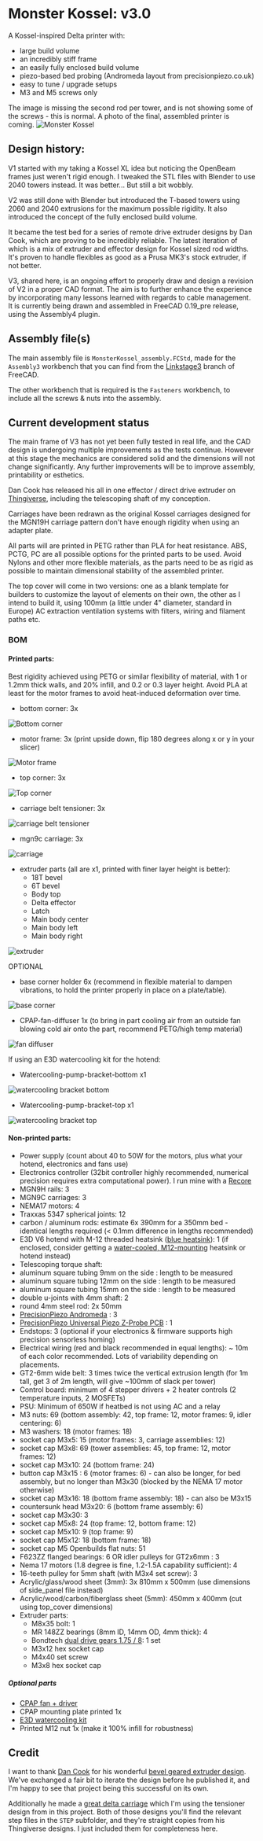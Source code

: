 # Monster Kossel: v3.0

A Kossel-inspired Delta printer with:
* large build volume
* an incredibly stiff frame
* an easily fully enclosed build volume
* piezo-based bed probing (Andromeda layout from precisionpiezo.co.uk)
* easy to tune / upgrade setups
* M3 and M5 screws only

The image is missing the second rod per tower, and is not showing some of the screws - this is normal. A photo of the final, assembled printer is coming.
![Monster Kossel](images/preview.png)

## Design history:

V1 started with my taking a Kossel XL idea but noticing the OpenBeam frames just weren't rigid enough. 
I tweaked the STL files with Blender to use 2040 towers instead. It was better... But still a bit wobbly.

V2 was still done with Blender but introduced the T-based towers using 2060 and 2040 extrusions for the maximum possible rigidity.
It also introduced the concept of the fully enclosed build volume. 

It became the test bed for a series of remote drive extruder designs by Dan Cook, which are proving to be incredibly reliable.
The latest iteration of which is a mix of extruder and effector design for Kossel sized rod widths. 
It's proven to handle flexibles as good as a Prusa MK3's stock extruder, if not better.

V3, shared here, is an ongoing effort to properly draw and design a revision of V2 in a proper CAD format.
The aim is to further enhance the experience by incorporating many lessons learned with regards to cable management.
It is currently being drawn and assembled in FreeCAD 0.19_pre release, using the Assembly4 plugin.

## Assembly file(s)

The main assembly file is `MonsterKossel_assembly.FCStd`, made for the `Assembly3` workbench that you can find from the [Linkstage3](https://github.com/realthunder/FreeCAD_assembly3/releases) branch of FreeCAD.

The other workbench that is required is the `Fasteners` workbench, to include all the screws & nuts into the assembly.

## Current development status

The main frame of V3 has not yet been fully tested in real life, and the CAD design is undergoing multiple improvements as the tests continue. However at this stage the mechanics are considered solid and the dimensions will not change significantly.
Any further improvements will be to improve assembly, printability or esthetics.

Dan Cook has released his all in one effector / direct drive extruder on [Thingiverse](https://www.thingiverse.com/thing:4886240/files), including the telescoping shaft of my conception.

Carriages have been redrawn as the original Kossel carriages designed for the MGN19H carriage pattern don't have enough rigidity when using an adapter plate.

All parts will are printed in PETG rather than PLA for heat resistance. ABS, PCTG, PC are all possible options for the printed parts to be used. Avoid Nylons and other more flexible materials, as the parts need to be as rigid as possible to maintain dimensional stability of the assembled printer.

The top cover will come in two versions: one as a blank template for builders to customize the layout of elements on their own, the other as I intend to build it, using 100mm (a little under 4" diameter, standard in Europe) AC extraction ventilation systems with filters, wiring and filament paths etc.

### BOM

#### Printed parts:

Best rigidity achieved using PETG or similar flexibility of material, with 1 or 1.2mm thick walls, and 20% infill, and 0.2 or 0.3 layer height. Avoid PLA at least for the motor frames to avoid heat-induced deformation over time.

- bottom corner: 3x

![Bottom corner](images/bottom_corner.png)

- motor frame: 3x (print upside down, flip 180 degrees along x or y in your slicer)

![Motor frame](images/motor_frame.png)

- top corner: 3x

![Top corner](images/top_corner.png)

- carriage belt tensioner: 3x

![carriage belt tensioner](images/carriage_belt_tensioner.png)

- mgn9c carriage: 3x

![carriage](images/carriage.png)

- extruder parts (all are x1, printed with finer layer height is better):
  - 18T bevel
  - 6T bevel
  - Body top
  - Delta effector
  - Latch
  - Main body center
  - Main body left
  - Main body right

![extruder](images/extruder.png)


OPTIONAL 

- base corner holder 6x (recommend in flexible material to dampen vibrations, to hold the printer properly in place on a plate/table).

![base corner](images/base_corner.png)

- CPAP-fan-diffuser 1x (to bring in part cooling air from an outside fan blowing cold air onto the part, recommend PETG/high temp material)

![fan diffuser](images/fan_diffuser.png)

If using an E3D watercooling kit for the hotend:

- Watercooling-pump-bracket-bottom x1

![watercooling bracket bottom](images/water_bracket_bottom.png)

- Watercooling-pump-bracket-top x1

![watercooling bracket top](images/water_bracket_top.png)


#### Non-printed parts:

- Power supply (count about 40 to 50W for the motors, plus what your hotend, electronics and fans use)
- Electronics controller (32bit controller highly recommended, numerical precision requires extra computational power). I run mine with a [Recore](https://www.iagent.no/product/recore/)
- MGN9H rails: 3
- MGN9C carriages: 3
- NEMA17 motors: 4
- Traxxas 5347 spherical joints: 12
- carbon / aluminum rods: estimate 6x 390mm for a 350mm bed - identical lengths required (< 0.1mm difference in lengths recommended)
- E3D V6 hotend with M-12 threaded heatsink ([blue heatsink](https://e3d-online.com/products/v6-threaded-heatsink)): 1 (if enclosed, consider getting a [water-cooled, M12-mounting](https://www.thingiverse.com/thing:3088118/files) heatsink or hotend instead)
- Telescoping torque shaft:
 - aluminum square tubing 9mm on the side : length to be measured
 - aluminum square tubing 12mm on the side : length to be measured
 - aluminum square tubing 15mm on the side : length to be measured
 - double u-joints with 4mm shaft: 2
 - round 4mm steel rod: 2x 50mm
- [PrecisionPiezo Andromeda](https://www.precisionpiezo.co.uk/product-page/andromeda) : 3
- [PrecisionPiezo Universal Piezo Z-Probe PCB](https://www.precisionpiezo.co.uk/product-page/universal-piezo-z-probe-pcb-v2-x-for-1-2-3-or-more-piezos) : 1
- Endstops: 3 (optional if your electronics & firmware supports high precision sensorless homing)
- Electrical wiring (red and black recommended in equal lengths): ~ 10m of each color recommended. Lots of variability depending on placements.
- GT2-6mm wide belt: 3 times twice the vertical extrusion length (for 1m tall, get 3 of 2m length, will give ~100mm of slack per tower)
- Control board: minimum of 4 stepper drivers + 2 heater controls (2 temperature inputs, 2 MOSFETs)
- PSU: Minimum of 650W if heatbed is not using AC and a relay
- M3 nuts: 69 (bottom assembly: 42, top frame: 12, motor frames: 9, idler centering: 6)
- M3 washers: 18 (motor frames: 18)
- socket cap M3x5: 15 (motor frames: 3, carriage assemblies: 12)
- socket cap M3x8: 69 (tower assemblies: 45, top frame: 12, motor frames: 12)
- socket cap M3x10: 24 (bottom frame: 24)
- button cap M3x15 : 6 (motor frames: 6) - can also be longer, for bed assembly, but no longer than M3x30 (blocked by the NEMA 17 motor otherwise)
- socket cap M3x16: 18 (bottom frame assembly: 18) - can also be M3x15
- countersunk head M3x20: 6 (bottom frame assembly: 6)
- socket cap M3x30: 3
- socket cap M5x8: 24 (top frame: 12, bottom frame: 12)
- socket cap M5x10: 9 (top frame: 9)
- socket cap M5x12: 18 (bottom frame: 18)
- socket cap M5 Openbuilds flat nuts: 51
- F623ZZ flanged bearings: 6 OR idler pulleys for GT2x6mm : 3
- Nema 17 motors (1.8 degree is fine, 1.2-1.5A capability sufficient): 4
- 16-teeth pulley for 5mm shaft (with M3x4 set screw): 3
- Acrylic/glass/wood sheet (3mm): 3x 810mm x 500mm (use dimensions of side_panel file instead)
- Acrylic/wood/carbon/fiberglass sheet (5mm): 450mm x 400mm (cut using top_cover dimensions)
- Extruder parts:
  - M8x35 bolt: 1
  - MR 148ZZ bearings (8mm ID, 14mm OD, 4mm thick): 4
  - Bondtech [dual drive gears 1.75 / 8](https://www.bondtech.se/product/drivegear-kits/): 1 set
  - M3x12 hex socket cap
  - M4x40 set screw
  - M3x8 hex socket cap

##### Optional parts

- [CPAP fan + driver](https://www.aliexpress.com/item/33041228096.html?spm=a2g0o.9042311.0.0.38a54c4dUW6Yg9)
- CPAP mounting plate printed 1x
- [E3D watercooling kit](https://e3d-online.com/products/water-cooling-kit)
- Printed M12 nut 1x (make it 100% infill for robustness)

## Credit

I want to thank [Dan Cook](https://www.thingiverse.com/dancook3d/designs) for his wonderful [bevel geared extruder design](https://www.thingiverse.com/thing:4886240/files). We've exchanged a fair bit to iterate the design before he published it, and I'm happy to see that project being this successful on its own.

Additionally he made a [great delta carriage](https://www.thingiverse.com/thing:3070352) which I'm using the tensioner design from in this project.
Both of those designs you'll find the relevant step files in the `STEP` subfolder, and they're straight copies from his Thingiverse designs. I just included them for completeness here.
